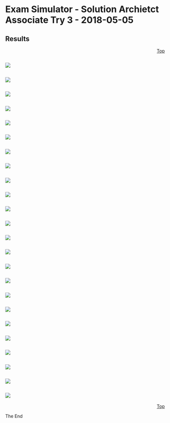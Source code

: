 <a id="top" />

# Exam Simulator - Solution Archietct Associate Try 3 - 2018-05-05

<a id="results"></a>

## Results
<p align="right"><a href="#top">Top</a></p>

![](Screenshot%20from%202018-05-06%2010-27-14.png)
---
![](Screenshot%20from%202018-05-06%2010-27-46.png)
---
![](Screenshot%20from%202018-05-06%2010-28-26.png)
---
![](Screenshot%20from%202018-05-06%2010-29-00.png)
---
![](Screenshot%20from%202018-05-06%2010-29-19.png)
---
![](Screenshot%20from%202018-05-06%2010-29-48.png)
---
![](Screenshot%20from%202018-05-06%2010-29-59.png)
---
![](Screenshot%20from%202018-05-06%2010-30-31.png)
---
![](Screenshot%20from%202018-05-06%2010-31-13.png)
---
![](Screenshot%20from%202018-05-06%2010-31-47.png)
---
![](Screenshot%20from%202018-05-06%2010-32-12.png)
---
![](Screenshot%20from%202018-05-06%2010-32-39.png)
---
![](Screenshot%20from%202018-05-06%2010-33-02.png)
---
![](Screenshot%20from%202018-05-06%2010-33-06.png)
---
![](Screenshot%20from%202018-05-06%2010-33-20.png)
---
![](Screenshot%20from%202018-05-06%2010-34-23.png)
---
![](Screenshot%20from%202018-05-06%2010-34-38.png)
---
![](Screenshot%20from%202018-05-06%2010-34-48.png)
---
![](Screenshot%20from%202018-05-06%2010-35-00.png)
---
![](Screenshot%20from%202018-05-06%2010-35-23.png)
---
![](Screenshot%20from%202018-05-06%2010-35-47.png)
---
![](Screenshot%20from%202018-05-06%2010-35-53.png)
---
![](Screenshot%20from%202018-05-06%2010-36-26.png)
---
![](Screenshot%20from%202018-05-06%2010-36-53.png)
---


<p align="right"><a href="#top">Top</a></p>


The End